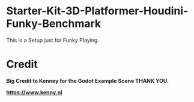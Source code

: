 # Starter-Kit-3D-Platformer-Houdini-Funky-Benchmark

This is a Setup just for Funky Playing.

# Credit

**Big Credit to Kenney for the Godot Example Scene THANK YOU.**

**https://www.kenny.nl**
